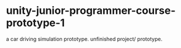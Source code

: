 # unity-junior-programmer-course-prototype-1
a car driving simulation prototype. unfinished project/ prototype.
